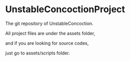 # UnstableConcoctionProject

The git repository of UnstableConcoction.

All project files are under the assets folder,

and if you are looking for source codes,

just go to assets/scripts folder.

